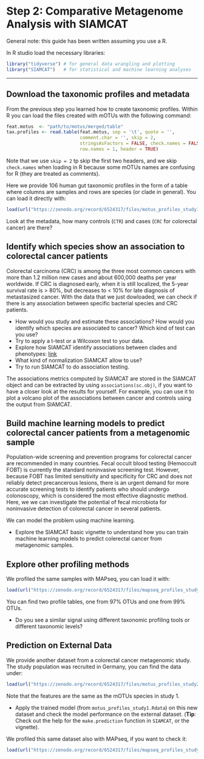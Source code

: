 # Step 2: Comparative Metagenome Analysis with SIAMCAT

General note: this guide has been written assuming you use a R.

In R studio load the necessary libraries:
```R
library("tidyverse") # for general data wrangling and plotting
library("SIAMCAT")   # for statistical and machine learning analyses
```

---

## Download the taxonomic profiles and metadata

From the previous step you learned how to create taxonomic profiles. Within R you can load the files created with mOTUs with the following command:

``` R
feat.motus  <- "path/to/motus/merged/table"
tax.profiles <- read.table(feat.motus, sep = '\t', quote = '',
                           comment.char = '', skip = 2,
                           stringsAsFactors = FALSE, check.names = FALSE,
                           row.names = 1, header = TRUE)
```

Note that we use `skip = 2` tp skip the first two headers, and we skip `check.names` when loading in R because some mOTUs names are confusing for R (they are treated as comments).

Here we provide 106 human gut taxonomic profiles in the form of a table where columns are samples and rows are species (or clade in general). You can load it directly with:

```r
load(url("https://zenodo.org/record/6524317/files/motus_profiles_study1.Rdata"))
```

Look at the metadata, how many controls (`CTR`) and cases (`CRC` for colorectal cancer) are there?



## Identify which species show an association to colorectal cancer patients

Colorectal carcinoma (CRC) is among the three most common cancers with more than 1.2 million new cases and about 600,000 deaths per year worldwide. If CRC is diagnosed early, when it is still localized, the 5-year survival rate is > 80%, but decreases to < 10% for late diagnosis of metastasized cancer. With the data that we just dowloaded, we can check if there is any association between specific bacterial species and CRC patients.

- How would you study and estimate these associations? How would you identify which species are associated to cancer? Which kind of test can you use?
- Try to apply a t-test or a Wilcoxon test to your data.
- Explore how SIAMCAT identify associations between clades and phenotypes: [link](https://bioconductor.org/packages/release/bioc/vignettes/SIAMCAT/inst/doc/SIAMCAT_vignette.html)
- What kind of normalization SIAMCAT allow to use?
- Try to run SIAMCAT to do association testing.

The associations metrics computed by SIAMCAT are stored in the SIAMCAT
object and can be extracted by using `associations(sc.obj)`, if you want to
have a closer look at the results for yourself. For example, you can use it to plot a volcano plot of the
associations between cancer and controls using the output from SIAMCAT.





## Build machine learning models to predict colorectal cancer patients from a metagenomic sample

Population-wide screening and prevention programs for colorectal cancer are recommended in many countries. Fecal occult blood testing (Hemoccult FOBT) is currently the standard noninvasive screening test. However, because FOBT has limited sensitivity and specificity for CRC and does not reliably detect precancerous lesions, there is an urgent demand for more accurate screening tests to identify patients who should undergo colonoscopy, which is considered the most effective diagnostic method. Here, we we can investigate the potential of fecal microbiota for noninvasive detection of colorectal cancer in several patients.

We can model the problem using machine learning.

- Explore the SIAMCAT basic vignette to understand how you can train machine learning models to predict colerectal cancer from metagenomic samples.



## Explore other profiling methods

We profiled the same samples with MAPseq, you can load it with:

``` r
load(url("https://zenodo.org/record/6524317/files/mapseq_profiles_study1.Rdata"))
```

You can find two profile tables, one from 97% OTUs and one from 99% OTUs.

- Do you see a similar signal using different taxonomic profiling tools or different taxonomic levels? 




## Prediction on External Data

We provide another dataset from a colorectal cancer 
metagenomic study. The study population was recruited in Germany, you can
find the data under:

```r
load(url("https://zenodo.org/record/6524317/files/motus_profiles_study2.Rdata"))
```

Note that the features are the same as the mOTUs species in study 1.

- Apply the trained model (from `motus_profiles_study1.Rdata`) on this new dataset and check the model performance on the external dataset. (**Tip**: Check out the help for the `make.prediction` function in `SIAMCAT`, or the vignette).


We profiled this same dataset also with MAPseq, if you want to check it:

```r
load(url("https://zenodo.org/record/6524317/files/mapseq_profiles_study2.Rdata"))
```
